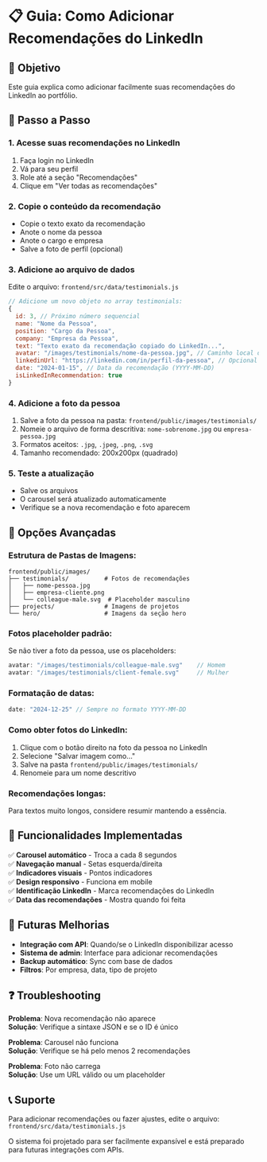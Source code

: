 # 📋 Guia: Como Adicionar Recomendações do LinkedIn

## 🎯 Objetivo
Este guia explica como adicionar facilmente suas recomendações do LinkedIn ao portfólio.

## 📝 Passo a Passo

### 1. **Acesse suas recomendações no LinkedIn**
1. Faça login no LinkedIn
2. Vá para seu perfil
3. Role até a seção "Recomendações"
4. Clique em "Ver todas as recomendações"

### 2. **Copie o conteúdo da recomendação**
- Copie o texto exato da recomendação
- Anote o nome da pessoa
- Anote o cargo e empresa
- Salve a foto de perfil (opcional)

### 3. **Adicione ao arquivo de dados**
Edite o arquivo: `frontend/src/data/testimonials.js`

```javascript
// Adicione um novo objeto no array testimonials:
{
  id: 3, // Próximo número sequencial
  name: "Nome da Pessoa",
  position: "Cargo da Pessoa",
  company: "Empresa da Pessoa",
  text: "Texto exato da recomendação copiado do LinkedIn...",
  avatar: "/images/testimonials/nome-da-pessoa.jpg", // Caminho local da foto
  linkedinUrl: "https://linkedin.com/in/perfil-da-pessoa", // Opcional
  date: "2024-01-15", // Data da recomendação (YYYY-MM-DD)
  isLinkedInRecommendation: true
}
```

### 4. **Adicione a foto da pessoa**
1. Salve a foto da pessoa na pasta: `frontend/public/images/testimonials/`
2. Nomeie o arquivo de forma descritiva: `nome-sobrenome.jpg` ou `empresa-pessoa.jpg`
3. Formatos aceitos: `.jpg`, `.jpeg`, `.png`, `.svg`
4. Tamanho recomendado: 200x200px (quadrado)

### 5. **Teste a atualização**
- Salve os arquivos
- O carousel será atualizado automaticamente
- Verifique se a nova recomendação e foto aparecem

## 🔧 Opções Avançadas

### **Estrutura de Pastas de Imagens:**
```
frontend/public/images/
├── testimonials/          # Fotos de recomendações
│   ├── nome-pessoa.jpg
│   ├── empresa-cliente.png
│   └── colleague-male.svg  # Placeholder masculino
├── projects/              # Imagens de projetos
└── hero/                  # Imagens da seção hero
```

### **Fotos placeholder padrão:**
Se não tiver a foto da pessoa, use os placeholders:
```javascript
avatar: "/images/testimonials/colleague-male.svg"    // Homem
avatar: "/images/testimonials/client-female.svg"     // Mulher
```

### **Formatação de datas:**
```javascript
date: "2024-12-25" // Sempre no formato YYYY-MM-DD
```

### **Como obter fotos do LinkedIn:**
1. Clique com o botão direito na foto da pessoa no LinkedIn
2. Selecione "Salvar imagem como..."
3. Salve na pasta `frontend/public/images/testimonials/`
4. Renomeie para um nome descritivo

### **Recomendações longas:**
Para textos muito longos, considere resumir mantendo a essência.

## 🚀 Funcionalidades Implementadas

✅ **Carousel automático** - Troca a cada 8 segundos  
✅ **Navegação manual** - Setas esquerda/direita  
✅ **Indicadores visuais** - Pontos indicadores  
✅ **Design responsivo** - Funciona em mobile  
✅ **Identificação LinkedIn** - Marca recomendações do LinkedIn  
✅ **Data das recomendações** - Mostra quando foi feita  

## 🔮 Futuras Melhorias

- **Integração com API**: Quando/se o LinkedIn disponibilizar acesso
- **Sistema de admin**: Interface para adicionar recomendações
- **Backup automático**: Sync com base de dados
- **Filtros**: Por empresa, data, tipo de projeto

## ❓ Troubleshooting

**Problema**: Nova recomendação não aparece  
**Solução**: Verifique a sintaxe JSON e se o ID é único

**Problema**: Carousel não funciona  
**Solução**: Verifique se há pelo menos 2 recomendações

**Problema**: Foto não carrega  
**Solução**: Use um URL válido ou um placeholder

## 📞 Suporte

Para adicionar recomendações ou fazer ajustes, edite o arquivo:
`frontend/src/data/testimonials.js`

O sistema foi projetado para ser facilmente expansível e está preparado para futuras integrações com APIs.
